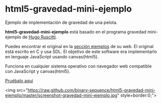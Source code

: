 html5-gravedad-mini-ejemplo
===========================

Ejemplo de implementación de gravedad de una pelota.

**html5-gravedad-mini-ejemplo** está basado en el programa gravedad mini-ejemplo de [Hugo Ruscitti](http://www.losersjuegos.com.ar/).

Puedes encontrar el original en la [sección ejemplos](http://www.losersjuegos.com.ar/referencia/ejemplos) de su web. El original está escrito en C y usa SDL. El objetivo de este software era implementarlo en lenguaje JavaScript usando canvas(html5).

Funciona en cualquier sistema operativo con navegador web compatible con JavaScript y canvas(html5).

[Pruébalo aquí](http://binary-sequence.github.com/html5-gravedad-mini-ejemplo/)

<img src="https://raw.github.com/binary-sequence/html5-gravedad-mini-ejemplo/master/screenshot-gravedad-mini-ejemplo.jpg" style=border:0;">
